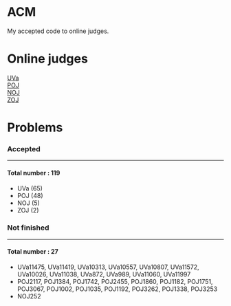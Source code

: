 # ACM
My accepted code to online judges.

# Online judges
[UVa](http://uva.onlinejudge.org/)  
[POJ](http://poj.org/)  
[NOJ](http://noj.csie.ncku.edu.tw)  
[ZOJ](http://judge.nccucs.org/)  

# Problems

### Accepted
---------------------------------------
#### Total number : 119
- UVa (65)
- POJ (48)
- NOJ (5)
- ZOJ (2)

### Not finished
---------------------------------------
#### Total number : 27
- UVa11475, UVa11419, UVa10313, UVa10557, UVa10807, UVa11572, UVa10026, UVa11038, UVa872, UVa989, UVa11060, UVa11997
- POJ2117, POJ1384, POJ1742, POJ2455, POJ1860, POJ1182, POJ1751, POJ3067, POJ1002, POJ1035, POJ1192, POJ3262, POJ1338, POJ3253
- NOJ252
